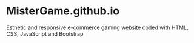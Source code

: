 # MisterGame.github.io
Esthetic and responsive e-commerce gaming website coded with HTML, CSS, JavaScript and Bootstrap
